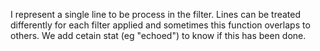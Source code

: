 I represent a single line to be process in the filter.
Lines can be treated differently for each filter applied and sometimes this function overlaps to others. 
We add cetain stat (eg "echoed") to know if this has been done.